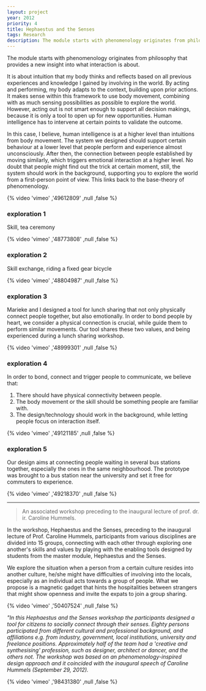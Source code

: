 ```yaml
---
layout: project
year: 2012
priority: 4
title: Hephaestus and the Senses
tags: Research
description: The module starts with phenomenology originates from philosophy that provides a new insight into what interaction is about.
---
```


The module starts with phenomenology originates from philosophy that provides a new insight into what interaction is about.

It is about intuition that my body thinks and reflects based on all previous experiences and knowledge I gained by involving in the world. By acting and performing, my body adapts to the context, building upon prior actions. It makes sense within this framework to use body movement, combining with as much sensing possibilities as possible to explore the world. However, acting out is not smart enough to support all decision makings, because it is only a tool to open up for new opportunities. Human intelligence has to intervene at certain points to validate the outcome.

In this case, I believe, human intelligence is at a higher level than intuitions from body movement. The system we designed should support certain behaviour at a lower level that people perform and experience almost unconsciously. After then, the connection between people established by moving similarly, which triggers emotional interaction at a higher level. No doubt that people might find out the trick at certain moment, still, the system should work in the background, supporting you to explore the world from a first-person point of view. This links back to the base-theory of phenomenology.

{% video 'vimeo' ,'49612809' ,null ,false %}

### exploration 1
Skill, tea ceremony

{% video 'vimeo' ,'48773808' ,null ,false %}

### exploration 2
Skill exchange, riding a fixed gear bicycle

{% video 'vimeo' ,'48804987' ,null ,false %}

### exploration 3
Marieke and I designed a tool for lunch sharing that not only physically connect people together, but also emotionally. In order to bond people by heart, we consider a physical connection is crucial, while guide them to perform similar movements. Our tool shares these two values, and being experienced during a lunch sharing workshop.

{% video 'vimeo' ,'48999301' ,null ,false %}

### exploration 4
In order to bond, connect and trigger people to communicate, we believe that:
1. There should have physical connectivity between people.
2. The body movement or the skill should be something people are familiar with.
3. The design/technology should work in the background, while letting people focus on interaction itself.

{% video 'vimeo' ,'49121185' ,null ,false %}

### exploration 5
Our design aims at connecting people waiting in several bus stations together, especially the ones in the same neighbourhood. The prototype was brought to a bus station near the university and set it free for commuters to experience.

{% video 'vimeo' ,'49218370' ,null ,false %}

---

> An associated workshop preceding to the inaugural lecture of prof. dr. ir. Caroline Hummels.

In the workshop, Hephaestus and the Senses, preceding to the inaugural lecture of Prof. Caroline Hummels, participants from various disciplines are divided into 15 groups, connecting with each other through exploring one another's skills and values by playing with the enabling tools designed by students from the master module, Hephaestus and the Senses.

We explore the situation when a person from a certain culture resides into another culture, he/she might have difficulties of involving into the locals, especially as an individual acts towards a group of people. What we propose is a magnetic gadget that hints the hospitalities between strangers that might show openness and invite the expats to join a group sharing.

{% video 'vimeo' ,'50407524' ,null ,false %}

*"In this Hephaestus and the Senses workshop the participants designed a tool for citizens to socially connect through their senses. Eighty persons participated from different cultural and professional background, and affiliations e.g. from industry, government, local institutions, university and freelance positions. Approximately half of the team had a 'creative and synthesising' profession, such as designer, architect or dancer, and the others not. The workshop was based on an phenomenology-inspired design approach and it coincided with the inaugural speech of Caroline Hummels (September 29, 2012).*

{% video 'vimeo' ,'98431380' ,null ,false %}
